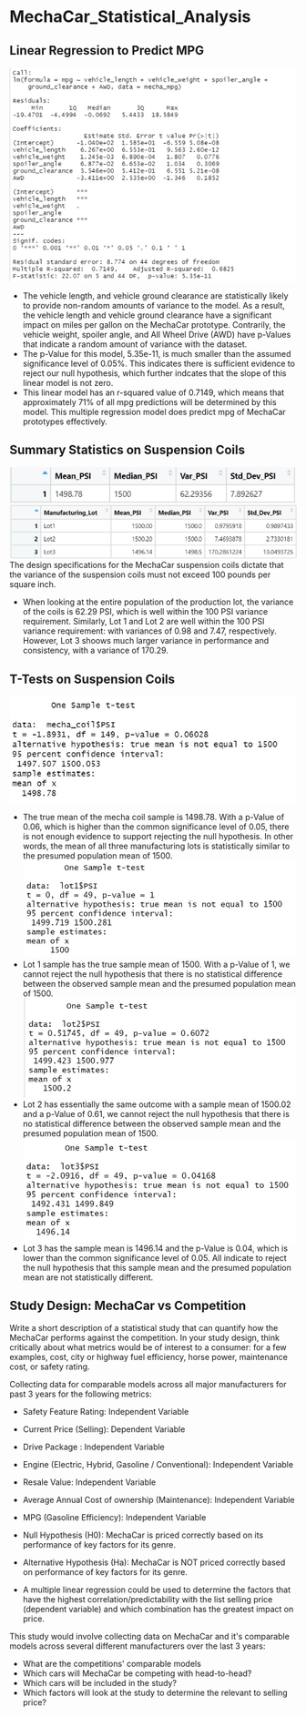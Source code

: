 # MechaCar_Statistical_Analysis
## Linear Regression to Predict MPG
![mecha lm](https://github.com/arelysrsd87/MechaCar_Statistical_Analysis/blob/main/Images/mecha_lm%20output.jpg)  
- The vehicle length, and vehicle ground clearance are statistically likely to provide non-random amounts of variance to the model. As a result, the vehicle length and vehicle ground clearance have a significant impact on miles per gallon on the MechaCar prototype. Contrarily, the vehicle weight, spoiler angle, and All Wheel Drive (AWD) have p-Values that indicate a random amount of variance with the dataset.
- The p-Value for this model, 5.35e-11, is much smaller than the assumed significance level of 0.05%. This indicates there is sufficient evidence to reject our null hypothesis, which further indcates that the slope of this linear model is not zero.
- This linear model has an r-squared value of 0.7149, which means that approximately 71% of all mpg predictions will be determined by this model. This multiple regression model does predict mpg of MechaCar prototypes effectively.
## Summary Statistics on Suspension Coils
![total summary](https://github.com/arelysrsd87/MechaCar_Statistical_Analysis/blob/main/Images/total_summary.jpg)
![lot summary](https://github.com/arelysrsd87/MechaCar_Statistical_Analysis/blob/main/Images/lot_summary.jpg)  
The design specifications for the MechaCar suspension coils dictate that the variance of the suspension coils must not exceed 100 pounds per square inch. 
- When looking at the entire population of the production lot, the variance of the coils is 62.29 PSI, which is well within the 100 PSI variance requirement. Similarly, Lot 1 and Lot 2 are well within the 100 PSI variance requirement: with variances of 0.98 and 7.47, respectively. However, Lot 3 shoows much larger variance in performance and consistency, with a variance of 170.29. 
## T-Tests on Suspension Coils
![mecha coil t-test](https://github.com/arelysrsd87/MechaCar_Statistical_Analysis/blob/main/Images/mecha_t_test.jpg)   
- The true mean of the mecha coil sample is 1498.78. With a p-Value of 0.06, which is higher than the common significance level of 0.05, there is not enough evidence to support rejecting the null hypothesis. In other words, the mean of all three manufacturing lots is statistically similar to the presumed population mean of 1500.
![lot 1](https://github.com/arelysrsd87/MechaCar_Statistical_Analysis/blob/main/Images/lot_1_t_test.jpg)   
- Lot 1 sample has the true sample mean of 1500. With a p-Value of 1, we cannot reject the null hypothesis that there is no statistical difference between the observed sample mean and the presumed population mean of 1500.
![lot 2](https://github.com/arelysrsd87/MechaCar_Statistical_Analysis/blob/main/Images/lot_2_t_test.jpg)    
- Lot 2 has essentially the same outcome with a sample mean of 1500.02 and a p-Value of 0.61, we cannot reject the null hypothesis that there is no statistical difference between the observed sample mean and the presumed population mean of 1500. 
![lot 3](https://github.com/arelysrsd87/MechaCar_Statistical_Analysis/blob/main/Images/lot_3_t_test.jpg)   
- Lot 3 has the sample mean is 1496.14 and the p-Value is 0.04, which is lower than the common significance level of 0.05. All indicate to reject the null hypothesis that this sample mean and the presumed population mean are not statistically different.
## Study Design: MechaCar vs Competition
Write a short description of a statistical study that can quantify how the MechaCar performs against the competition. In your study design, think critically about what metrics would be of interest to a consumer: for a few examples, cost, city or highway fuel efficiency, horse power, maintenance cost, or safety rating.

Collecting data for comparable models across all major manufacturers for past 3 years for the following metrics:
- Safety Feature Rating: Independent Variable
- Current Price (Selling): Dependent Variable
- Drive Package : Independent Variable
- Engine (Electric, Hybrid, Gasoline / Conventional): Independent Variable
- Resale Value: Independent Variable
- Average Annual Cost of ownership (Maintenance): Independent Variable
- MPG (Gasoline Efficiency): Independent Variable

- Null Hypothesis (H0): MechaCar is priced correctly based on its performance of key factors for its genre.
- Alternative Hypothesis (Ha): MechaCar is NOT priced correctly based on performance of key factors for its genre.

- A multiple linear regression could be used to determine the factors that have the highest correlation/predictability with the list selling price (dependent variable) and which combination has the greatest impact on price.

This study would involve collecting data on MechaCar and it's comparable models across several different manufacturers over the last 3 years:
- What are the competitions' comparable models
- Which cars will MechaCar be competing with head-to-head? 
- Which cars will be included in the study?
- Which factors will look at the study to determine the relevant to selling price?